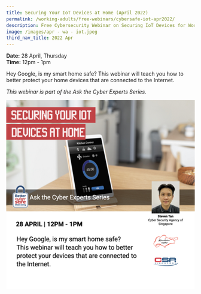```yaml
---
title: Securing Your IoT Devices at Home (April 2022)
permalink: /working-adults/free-webinars/cybersafe-iot-apr2022/
description: Free Cybersecurity Webinar on Securing IoT Devices for Working Adults
image: /images/apr - wa - iot.jpeg
third_nav_title: 2022 Apr
---
```

**Date:** 28 April, Thursday
<br> **Time:** 12pm - 1pm

Hey Google, is my smart home safe? This webinar will teach you how to better protect your home devices that are connected to the Internet. 

*This webinar is part of the Ask the Cyber Experts Series.*

![Free Webinar on Securing your IoT Devices  at home](/images/apr%20-%20wa%20-%20iot.jpeg)